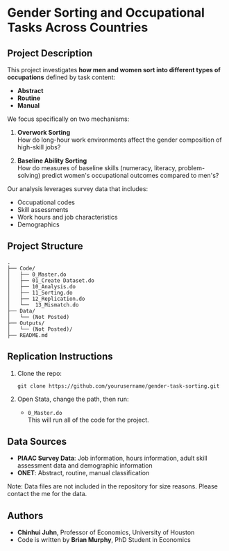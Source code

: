 # Gender Sorting and Occupational Tasks Across Countries

## Project Description

This project investigates **how men and women sort into different types of occupations** defined by task content:

- **Abstract**
- **Routine**
- **Manual**

We focus specifically on two mechanisms:

1. **Overwork Sorting**  
   How do long-hour work environments affect the gender composition of high-skill jobs?

2. **Baseline Ability Sorting**  
   How do measures of baseline skills (numeracy, literacy, problem-solving) predict women's occupational outcomes compared to men's?

Our analysis leverages survey data that includes:

- Occupational codes
- Skill assessments
- Work hours and job characteristics
- Demographics

## Project Structure

```
.
├── Code/
│   ├── 0_Master.do          
│   ├── 01_Create Dataset.do
│   ├── 10_Analysis.do
│   ├── 11_Sorting.do
│   ├── 12_Replication.do
│   └──  13_Mismatch.do                   
├── Data/
│   └── (Not Posted)
├── Outputs/
│   └── (Not Posted)/
├── README.md
```

## Replication Instructions

1. Clone the repo:
   ```
   git clone https://github.com/yourusername/gender-task-sorting.git
   ```

2. Open Stata, change the path, then run:
   - `0_Master.do`    
  This will run all of the code for the project.

## Data Sources

- **PIAAC Survey Data**: Job information, hours information, adult skill assessment data and demographic information
- **ONET**: Abstract, routine, manual classification

Note: Data files are not included in the repository for size reasons. Please contact the me for the data.

## Authors

- **Chinhui Juhn**, Professor of Economics, University of Houston
- Code is written by **Brian Murphy**, PhD Student in Economics  
